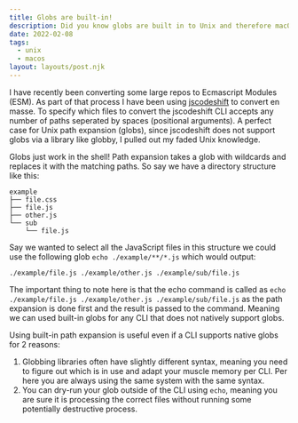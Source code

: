 ```yaml
---
title: Globs are built-in!
description: Did you know globs are built in to Unix and therefore macOS.
date: 2022-02-08
tags:
  - unix
  - macos
layout: layouts/post.njk
---
```


I have recently been converting some large repos to Ecmascript Modules (ESM). As part of that process I have been using [jscodeshift](https://github.com/facebook/jscodeshift) to convert en masse. To specify which files to convert the jscodeshift CLI accepts any number of paths seperated by spaces (positional arguments). A perfect case for Unix path expansion (globs), since jscodeshift does not support globs via a library like globby, I pulled out my faded Unix knowledge.

Globs just work in the shell! Path expansion takes a glob with wildcards and replaces it with the matching paths. So say we have a directory structure like this:
```
example
├── file.css
├── file.js
├── other.js
└── sub
    └── file.js
```
Say we wanted to select all the JavaScript files in this structure we could use the following glob `echo ./example/**/*.js` which would output:
```
./example/file.js ./example/other.js ./example/sub/file.js
```
The important thing to note here is that the echo command is called as `echo ./example/file.js ./example/other.js ./example/sub/file.js` as the path expansion is done first and the result is passed to the command. Meaning we can used built-in globs for any CLI that does not natively support globs.

Using built-in path expansion is useful even if a CLI supports native globs for 2 reasons:
1. Globbing libraries often have slightly different syntax, meaning you need to figure out which is in use and adapt your muscle memory per CLI. Per here you are always using the same system with the same syntax.
2. You can dry-run your glob outside of the CLI using `echo`, meaning you are sure it is processing the correct files without running some potentially destructive process.
